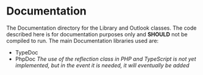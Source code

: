 # Documentation
The Documentation directory for the Library and Outlook classes. The code described here is for documentation purposes only and **SHOULD** not be compiled to run.
The main Documentation libraries used are: 
- TypeDoc
- PhpDoc
*The use of the reflection class in PHP and TypeScript is not yet implemented, but in the event it is needed, it will eventually be added*
